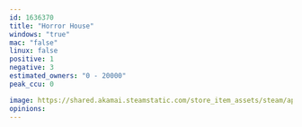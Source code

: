 ```yaml
---
id: 1636370
title: "Horror House"
windows: "true"
mac: "false"
linux: false
positive: 1
negative: 3
estimated_owners: "0 - 20000"
peak_ccu: 0

image: https://shared.akamai.steamstatic.com/store_item_assets/steam/apps/1636370/header.jpg?t=1631707508
opinions:
---
```

